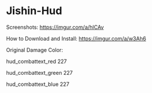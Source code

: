 # Jishin-Hud
Screenshots: https://imgur.com/a/hlCAv

How to Download and Install: https://imgur.com/a/w3Ah6

Original Damage Color:

hud_combattext_red 227

hud_combattext_green 227

hud_combattext_blue 227
